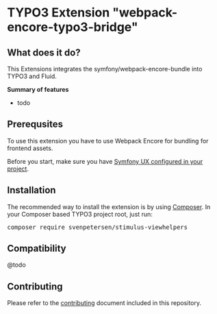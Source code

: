 TYPO3 Extension "webpack-encore-typo3-bridge"
=================================

## What does it do?
This Extensions integrates the symfony/webpack-encore-bundle into TYPO3 and Fluid.

**Summary of features**

* todo

## Prerequsites
To use this extension you have to use Webpack Encore for bundling for frontend assets.

Before you start, make sure you have [Symfony UX configured in your project](https://symfony.com/doc/current/frontend/ux.html).

## Installation
The recommended way to install the extension is by
using [Composer](https://getcomposer.org/). In your Composer based TYPO3 project
root, just run:
<pre>composer require svenpetersen/stimulus-viewhelpers</pre>

## Compatibility
@todo

## Contributing

Please refer to the [contributing](CONTRIBUTING.md) document included in this
repository.
